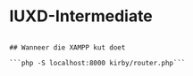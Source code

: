 # IUXD-Intermediate

~~~Hello Intermediate IUXD Student!~~~

## Wanneer die XAMPP kut doet

```php -S localhost:8000 kirby/router.php```